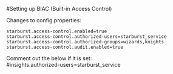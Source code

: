#Setting up BIAC (Built-in Access Control)

Changes to config.properties:

    starburst.access-control.enabled=true
    starburst.access-control.authorized-users=starburst_service
    starburst.access-control.authorized-groups=wizards,knights
    starburst.access-control.audit.enabled=true
 
Comment out the below if it is set:</br>
        \#insights.authorized-users=starburst_service

